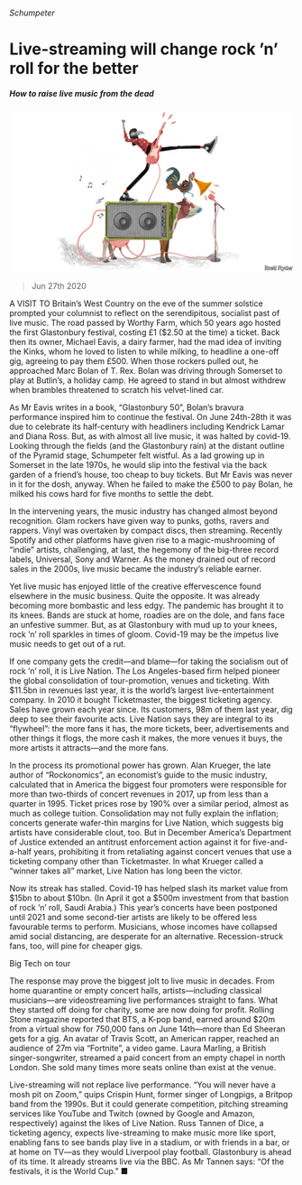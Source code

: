 ###### Schumpeter

# Live-streaming will change rock ’n’ roll for the better 

##### How to raise live music from the dead 

![image](images/20200627_WBD000_0.jpg) 

> Jun 27th 2020 

A VISIT TO Britain’s West Country on the eve of the summer solstice prompted your columnist to reflect on the serendipitous, socialist past of live music. The road passed by Worthy Farm, which 50 years ago hosted the first Glastonbury festival, costing £1 ($2.50 at the time) a ticket. Back then its owner, Michael Eavis, a dairy farmer, had the mad idea of inviting the Kinks, whom he loved to listen to while milking, to headline a one-off gig, agreeing to pay them £500. When those rockers pulled out, he approached Marc Bolan of T. Rex. Bolan was driving through Somerset to play at Butlin’s, a holiday camp. He agreed to stand in but almost withdrew when brambles threatened to scratch his velvet-lined car.

As Mr Eavis writes in a book, “Glastonbury 50”, Bolan’s bravura performance inspired him to continue the festival. On June 24th-28th it was due to celebrate its half-century with headliners including Kendrick Lamar and Diana Ross. But, as with almost all live music, it was halted by covid-19. Looking through the fields (and the Glastonbury rain) at the distant outline of the Pyramid stage, Schumpeter felt wistful. As a lad growing up in Somerset in the late 1970s, he would slip into the festival via the back garden of a friend’s house, too cheap to buy tickets. But Mr Eavis was never in it for the dosh, anyway. When he failed to make the £500 to pay Bolan, he milked his cows hard for five months to settle the debt.


In the intervening years, the music industry has changed almost beyond recognition. Glam rockers have given way to punks, goths, ravers and rappers. Vinyl was overtaken by compact discs, then streaming. Recently Spotify and other platforms have given rise to a magic-mushrooming of “indie” artists, challenging, at last, the hegemony of the big-three record labels, Universal, Sony and Warner. As the money drained out of record sales in the 2000s, live music became the industry’s reliable earner.

Yet live music has enjoyed little of the creative effervescence found elsewhere in the music business. Quite the opposite. It was already becoming more bombastic and less edgy. The pandemic has brought it to its knees. Bands are stuck at home, roadies are on the dole, and fans face an unfestive summer. But, as at Glastonbury with mud up to your knees, rock ’n’ roll sparkles in times of gloom. Covid-19 may be the impetus live music needs to get out of a rut.

If one company gets the credit—and blame—for taking the socialism out of rock ’n’ roll, it is Live Nation. The Los Angeles-based firm helped pioneer the global consolidation of tour-promotion, venues and ticketing. With $11.5bn in revenues last year, it is the world’s largest live-entertainment company. In 2010 it bought Ticketmaster, the biggest ticketing agency. Sales have grown each year since. Its customers, 98m of them last year, dig deep to see their favourite acts. Live Nation says they are integral to its “flywheel”: the more fans it has, the more tickets, beer, advertisements and other things it flogs, the more cash it makes, the more venues it buys, the more artists it attracts—and the more fans.

In the process its promotional power has grown. Alan Krueger, the late author of “Rockonomics”, an economist’s guide to the music industry, calculated that in America the biggest four promoters were responsible for more than two-thirds of concert revenues in 2017, up from less than a quarter in 1995. Ticket prices rose by 190% over a similar period, almost as much as college tuition. Consolidation may not fully explain the inflation; concerts generate wafer-thin margins for Live Nation, which suggests big artists have considerable clout, too. But in December America’s Department of Justice extended an antitrust enforcement action against it for five-and-a-half years, prohibiting it from retaliating against concert venues that use a ticketing company other than Ticketmaster. In what Krueger called a “winner takes all” market, Live Nation has long been the victor.

Now its streak has stalled. Covid-19 has helped slash its market value from $15bn to about $10bn. (In April it got a $500m investment from that bastion of rock ’n’ roll, Saudi Arabia.) This year’s concerts have been postponed until 2021 and some second-tier artists are likely to be offered less favourable terms to perform. Musicians, whose incomes have collapsed amid social distancing, are desperate for an alternative. Recession-struck fans, too, will pine for cheaper gigs.

Big Tech on tour

The response may prove the biggest jolt to live music in decades. From home quarantine or empty concert halls, artists—including classical musicians—are videostreaming live performances straight to fans. What they started off doing for charity, some are now doing for profit. Rolling Stone magazine reported that BTS, a K-pop band, earned around $20m from a virtual show for 750,000 fans on June 14th—more than Ed Sheeran gets for a gig. An avatar of Travis Scott, an American rapper, reached an audience of 27m via “Fortnite”, a video game. Laura Marling, a British singer-songwriter, streamed a paid concert from an empty chapel in north London. She sold many times more seats online than exist at the venue.

Live-streaming will not replace live performance. “You will never have a mosh pit on Zoom,” quips Crispin Hunt, former singer of Longpigs, a Britpop band from the 1990s. But it could generate competition, pitching streaming services like YouTube and Twitch (owned by Google and Amazon, respectively) against the likes of Live Nation. Russ Tannen of Dice, a ticketing agency, expects live-streaming to make music more like sport, enabling fans to see bands play live in a stadium, or with friends in a bar, or at home on TV—as they would Liverpool play football. Glastonbury is ahead of its time. It already streams live via the BBC. As Mr Tannen says: “Of the festivals, it is the World Cup.” ■

